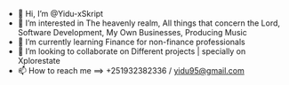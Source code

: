 - 👋 Hi, I’m @Yidu-xSkript
- 👀 I’m interested in The heavenly realm, All things that concern the Lord, Software Development, My Own Businesses, Producing Music
- 🌱 I’m currently learning Finance for non-finance professionals
- 💞️ I’m looking to collaborate on Different projects | specially on Xplorestate
- 📫 How to reach me ==> +251932382336 / yidu95@gmail.com
